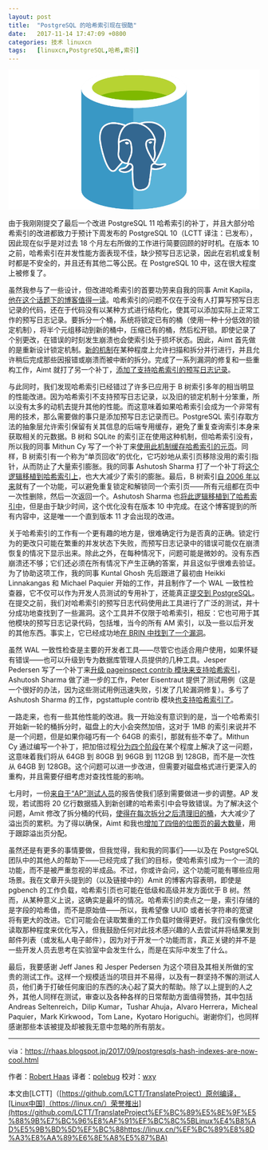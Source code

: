 ```yaml
---
layout: post
title:	"PostgreSQL 的哈希索引现在很酷"
date:	2017-11-14 17:47:09 +0800 
categories:	技术 linuxcn 
tags:	[linuxcn,PostgreSQL,哈希,索引]
---
```



![](/Asserts/Images/album/201711/14/174704dbtn0tb2tpbz30jv.png)


由于我刚刚提交了最后一个改进 PostgreSQL 11 哈希索引的补丁，并且大部分哈希索引的改进都致力于预计下周发布的 PostgreSQL 10（LCTT 译注：已发布），因此现在似乎是对过去 18 个月左右所做的工作进行简要回顾的好时机。在版本 10 之前，哈希索引在并发性能方面表现不佳，缺少预写日志记录，因此在宕机或复制时都是不安全的，并且还有其他二等公民。在 PostgreSQL 10 中，这在很大程度上被修复了。


虽然我参与了一些设计，但改进哈希索引的首要功劳来自我的同事 Amit Kapila，[他在这个话题下的博客值得一读](http://amitkapila16.blogspot.jp/2017/03/hash-indexes-are-faster-than-btree.html)。哈希索引的问题不仅在于没有人打算写预写日志记录的代码，还在于代码没有以某种方式进行结构化，使其可以添加实际上正常工作的预写日志记录。要拆分一个桶，系统将锁定已有的桶（使用一种十分低效的锁定机制），将半个元组移动到新的桶中，压缩已有的桶，然后松开锁。即使记录了个别更改，在错误的时刻发生崩溃也会使索引处于损坏状态。因此，Aimt 首先做的是重新设计锁定机制。[新的机制](https://git.postgresql.org/gitweb/?p=postgresql.git;a=commitdiff;h=6d46f4783efe457f74816a75173eb23ed8930020)在某种程度上允许扫描和拆分并行进行，并且允许稍后完成那些因报错或崩溃而被中断的拆分。完成了一系列漏洞的修复和一些重构工作，Aimt 就打了另一个补丁，[添加了支持哈希索引的预写日志记录](https://git.postgresql.org/gitweb/?p=postgresql.git;a=commitdiff;h=c11453ce0aeaa377cbbcc9a3fc418acb94629330)。


与此同时，我们发现哈希索引已经错过了许多已应用于 B 树索引多年的相当明显的性能改进。因为哈希索引不支持预写日志记录，以及旧的锁定机制十分笨重，所以没有太多的动机去提升其他的性能。而这意味着如果哈希索引会成为一个非常有用的技术，那么需要做的事只是添加预写日志记录而已。PostgreSQL 索引存取方法的抽象层允许索引保留有关其信息的后端专用缓存，避免了重复查询索引本身来获取相关的元数据。B 树和 SQLite 的索引正在使用这种机制，但哈希索引没有，所以我的同事 Mithun Cy 写了一个补丁来[使用此机制缓存哈希索引的元页](https://git.postgresql.org/gitweb/?p=postgresql.git;a=commitdiff;h=293e24e507838733aba4748b514536af2d39d7f2)。同样，B 树索引有一个称为“单页回收”的优化，它巧妙地从索引页移除没用的索引指针，从而防止了大量索引膨胀。我的同事 Ashutosh Sharma 打了一个补丁将[这个逻辑移植到哈希索引上](https://git.postgresql.org/gitweb/?p=postgresql.git;a=commitdiff;h=6977b8b7f4dfb40896ff5e2175cad7fdbda862eb)，也大大减少了索引的膨胀。最后，B 树索引[自 2006 年以来](https://git.postgresql.org/gitweb/?p=postgresql.git;a=commitdiff;h=7c75ef571579a3ad7a1d3ee909f11dba5e0b9440)就有了一个功能，可以避免重复锁定和解锁同一个索引页——所有元组都在页中一次性删除，然后一次返回一个。Ashutosh Sharma 也[将此逻辑移植到了哈希索引中](https://git.postgresql.org/gitweb/?p=postgresql.git;a=commitdiff;h=a507b86900f695aacc8d52b7d2cfcb65f58862a2)，但是由于缺少时间，这个优化没有在版本 10 中完成。在这个博客提到的所有内容中，这是唯一一个直到版本 11 才会出现的改进。


关于哈希索引的工作有一个更有趣的地方是，很难确定行为是否真的正确。锁定行为的更改只可能在繁重的并发状态下失败，而预写日志记录中的错误可能仅在崩溃恢复的情况下显示出来。除此之外，在每种情况下，问题可能是微妙的。没有东西崩溃还不够；它们还必须在所有情况下产生正确的答案，并且这似乎很难去验证。为了协助这项工作，我的同事 Kuntal Ghosh 先后跟进了最初由 Heikki Linnakangas 和 Michael Paquier 开始的工作，并且制作了一个 WAL 一致性检查器，它不仅可以作为开发人员测试的专用补丁，还能真正[提交到 PostgreSQL](https://git.postgresql.org/gitweb/?p=postgresql.git;a=commitdiff;h=7403561c0f6a8c62b79b6ddf0364ae6c01719068)。在提交之前，我们对哈希索引的预写日志代码使用此工具进行了广泛的测试，并十分成功地查找到了一些漏洞。这个工具并不仅限于哈希索引，相反：它也可用于其他模块的预写日志记录代码，包括堆，当今的所有 AM 索引，以及一些以后开发的其他东西。事实上，它已经成功地[在 BRIN 中找到了一个漏洞](https://git.postgresql.org/gitweb/?p=postgresql.git;a=commitdiff;h=08bf6e529587e1e9075d013d859af2649c32a511)。


虽然 WAL 一致性检查是主要的开发者工具——尽管它也适合用户使用，如果怀疑有错误——也可以升级到专为数据库管理人员提供的几种工具。Jesper Pedersen 写了一个补丁来[升级 pageinspect contrib 模块来支持哈希索引](https://git.postgresql.org/gitweb/?p=postgresql.git;a=commitdiff;h=e759854a09d49725a9519c48a0d71a32bab05a01)，Ashutosh Sharma 做了进一步的工作，Peter Eisentraut 提供了测试用例（这是一个很好的办法，因为这些测试用例迅速失败，引发了几轮漏洞修复）。多亏了 Ashutosh Sharma 的工作，pgstattuple contrib 模块[也支持哈希索引了](https://git.postgresql.org/gitweb/?p=postgresql.git;a=commitdiff;h=ea69a0dead5128c421140dc53fac165ba4af8520)。


一路走来，也有一些其他性能的改进。我一开始没有意识到的是，当一个哈希索引开始新一轮的桶拆分时，磁盘上的大小会突然加倍，这对于 1MB 的索引来说并不是一个问题，但是如果你碰巧有一个 64GB 的索引，那就有些不幸了。Mithun Cy 通过编写一个补丁，把加倍过程[分为四个阶段](https://www.postgresql.org/message-id/20170704105728.mwb72jebfmok2nm2@zip.com.au)在某个程度上解决了这一问题，这意味着我们将从 64GB 到 80GB 到 96GB 到 112GB 到 128GB，而不是一次性从 64GB 到 128GB。这个问题可以进一步改进，但需要对磁盘格式进行更深入的重构，并且需要仔细考虑对查找性能的影响。


七月时，一份[来自于“AP”测试人员](https://git.postgresql.org/gitweb/?p=postgresql.git;a=commitdiff;h=ff98a5e1e49de061600feb6b4de5ce0a22d386af)的报告使我们感到需要做进一步的调整。AP 发现，若试图将 20 亿行数据插入到新创建的哈希索引中会导致错误。为了解决这个问题，Amit 修改了拆分桶的代码，[使得在每次拆分之后清理旧的桶](https://git.postgresql.org/gitweb/?p=postgresql.git;a=commitdiff;h=ff98a5e1e49de061600feb6b4de5ce0a22d386af)，大大减少了溢出页的累积。为了得以确保，Aimt 和我也[增加了四倍的位图页的最大数量](https://www.postgresql.org/message-id/CA%2BTgmoax6DhnKsuE_gzY5qkvmPEok77JAP1h8wOTbf%2Bdg2Ycrw%40mail.gmail.com)，用于跟踪溢出页分配。


虽然还是有更多的事情要做，但我觉得，我和我的同事们——以及在 PostgreSQL 团队中的其他人的帮助下——已经完成了我们的目标，使哈希索引成为一个一流的功能，而不是被严重忽视的半成品。不过，你或许会问，这个功能可能有哪些应用场景。我在文章开头提到的（以及链接中的）Amit 的博客内容表明，即使是 pgbench 的工作负载，哈希索引页也可能在低级和高级并发方面优于 B 树。然而，从某种意义上说，这确实是最坏的情况。哈希索引的卖点之一是，索引存储的是字段的哈希值，而不是原始值——所以，我希望像 UUID 或者长字符串的宽键将有更大的改进。它们可能会在读取繁重的工作负载时做得更好。我们没有像优化读取那种程度来优化写入，但我鼓励任何对此技术感兴趣的人去尝试并将结果发到邮件列表（或发私人电子邮件），因为对于开发一个功能而言，真正关键的并不是一些开发人员去思考在实验室中会发生什么，而是在实际中发生了什么。


最后，我要感谢 Jeff Janes 和 Jesper Pedersen 为这个项目及其相关所做的宝贵的测试工作。这样一个规模适当的项目并不易得，以及有一群坚持不懈的测试人员，他们勇于打破任何废旧的东西的决心起了莫大的帮助。除了以上提到的人之外，其他人同样在测试，审查以及各种各样的日常帮助方面值得赞扬，其中包括 Andreas Seltenreich，Dilip Kumar，Tushar Ahuja，Alvaro Herrera，Micheal Paquier，Mark Kirkwood，Tom Lane，Kyotaro Horiguchi。谢谢你们，也同样感谢那些本该被提及却被我无意中忽略的所有朋友。




---


via：<https://rhaas.blogspot.jp/2017/09/postgresqls-hash-indexes-are-now-cool.html>


作者：[Robert Haas](http://rhaas.blogspot.jp) 译者：[polebug](https://github.com/polebug) 校对：[wxy](https://github.com/wxy)


本文由[LCTT]（[https://github.com/LCTT/TranslateProject）原创编译，[Linux中国]（https://linux.cn/）荣誉推出](https://github.com/LCTT/TranslateProject%EF%BC%89%E5%8E%9F%E5%88%9B%E7%BC%96%E8%AF%91%EF%BC%8C%5BLinux%E4%B8%AD%E5%9B%BD%5D%EF%BC%88https://linux.cn/%EF%BC%89%E8%8D%A3%E8%AA%89%E6%8E%A8%E5%87%BA)
